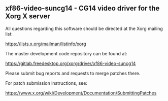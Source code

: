 xf86-video-suncg14 - CG14 video driver for the Xorg X server
------------------------------------------------------------

All questions regarding this software should be directed at the
Xorg mailing list:

  https://lists.x.org/mailman/listinfo/xorg

The master development code repository can be found at:

  https://gitlab.freedesktop.org/xorg/driver/xf86-video-suncg14

Please submit bug reports and requests to merge patches there.

For patch submission instructions, see:

  https://www.x.org/wiki/Development/Documentation/SubmittingPatches

